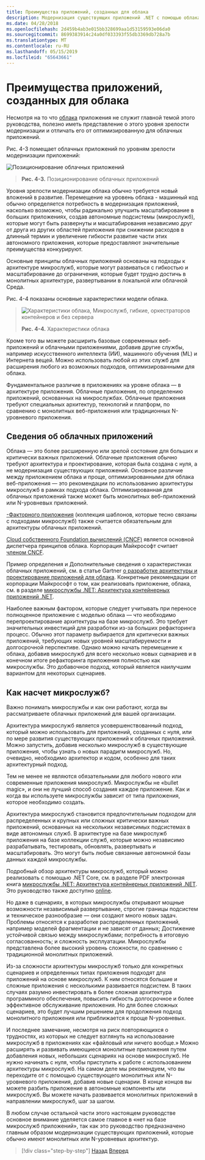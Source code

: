 ```yaml
---
title: Преимущества приложений, созданных для облака
description: Модернизация существующих приложений .NET с помощью облака Azure и Windows контейнерах | Как насчет облачных приложений?
ms.date: 04/28/2018
ms.openlocfilehash: 2d459b4ab3e015bb328699aa1d53159593e06da0
ms.sourcegitcommit: 8699383914c24a0df033393f55db3369db728a7b
ms.translationtype: MT
ms.contentlocale: ru-RU
ms.lasthandoff: 05/15/2019
ms.locfileid: "65643661"
---
```

# <a name="what-about-cloud-native-applications"></a>Преимущества приложений, созданных для облака

Несмотря на то что [облака](https://azure.microsoft.com/overview/cloudnative/) приложения не служит главной темой этого руководства, полезно иметь представление о этого уровня зрелости модернизации и отличать его от оптимизированную для облачных приложений.

Рис. 4-3 помещает облачных приложений по уровням зрелости модернизации приложений:

![Позиционирование облачных приложений](./media/image3.png)

> **Рис. 4-3.** Позиционирование облачных приложений

Уровня зрелости модернизации облака обычно требуется новый вложений в развитие. Перемещение на уровень облака - машинный код обычно определяется потребность в модернизация приложений, насколько возможно, чтобы радикально улучшить масштабирование в больших приложениях, создав автономные подсистемы (микрослужб), которые могут быть развернуты и масштабирования независимо друг от друга из других областей приложения при снижении расходов в длинный термин и увеличение гибкости развитие части этих автономного приложения, которые предоставляют значительные преимущества конкурируют.

Основные принципы облачных приложений основаны на подходы к архитектуре микрослужб, которые могут развиваться с гибкостью и масштабирование до ограничения, которые будет трудно достичь в монолитных архитектуре, развертывании в локальной или облачной Среда.

Рис. 4-4 показаны основные характеристики модели облака.

> ![Характеристики облака, Микрослужб, гибкие, оркестраторов контейнеров и без сервера](./media/image4.png)
>
> **Рис. 4-4.** Характеристики облака

Кроме того вы можете расширить базовые современных веб-приложений и облачными приложениями, добавив другие службы, например искусственного интеллекта (ИИ), машинного обучения (ML) и Интернета вещей. Можно использовать любой из этих служб для расширения любого из возможных подходов, оптимизированными для облака.

Фундаментальное различие в приложениях на уровне облака — в архитектуре приложения. Облачные приложения, по определению приложений, основанных на микрослужбах. Облачные приложения требуют специальных архитектур, технологий и платформ, по сравнению с монолитных веб-приложения или традиционных N-уровневого приложения.

## <a name="cloud-native-applications-details"></a>Сведения об облачных приложений

Облака — это более расширенную или зрелой состояние для больших и критически важных приложений. Облачные приложения обычно требуют архитектура и проектирование, которая была создана с нуля, а не модернизация существующих приложений. Основное различие между приложением облака и проще, оптимизированными для облака веб-приложения — это рекомендации по использованию архитектуры микрослужб в рамках подхода облака. Оптимизированная для облачных приложений также может быть монолитных веб-приложений или N-уровневых приложений.

[-Факторного приложения](https://12factor.net/) (коллекция шаблонов, которые тесно связаны с подходами микрослужб) также считается обязательным для архитектуры облачных приложений.

[Cloud собственного Foundation вычислений (CNCF)](https://www.cncf.io/) является основной диспетчера принципов облака. Корпорация Майкрософт считает [членом CNCF](https://azure.microsoft.com/blog/announcing-cncf/).

Пример определения и Дополнительные сведения о характеристиках облачных приложений, см. в статье Gartner [о разработке архитектуры и проектирование приложений для облака](https://www.gartner.com/doc/3181919/architect-design-cloudnative-applications). Конкретные рекомендации от корпорации Майкрософт о том, как реализовать приложение, облака, см. в разделе [микрослужбы .NET: Архитектура контейнерных приложений .NET](https://aka.ms/microservicesebook).

Наиболее важным фактором, которые следует учитывать при переносе полноценное приложение с моделью облака — что необходимо перепроектирование архитектуры на базе микрослужб. Это требует значительных инвестиций для разработки из-за больших рефакторинга процесс. Обычно этот параметр выбирается для критически важных приложений, требующих новых уровней масштабируемости и долгосрочной перспективе. Однако можно начать перемещение к облака, добавив микрослужб для всего несколько новых сценариев и в конечном итоге рефакторинга приложения полностью как микрослужбы. Это добавочное подход, который является наилучшим вариантом для некоторых сценариев.

## <a name="what-about-microservices"></a>Как насчет микрослужб?

Важно понимать микрослужбы и как они работают, когда вы рассматриваете облачных приложений для вашей организации.

Архитектура микрослужб является усовершенствованный подход, который можно использовать для приложений, созданных с нуля, или по мере развития существующих приложений к облачных приложений. Можно запустить, добавив несколько микрослужб в существующие приложения, чтобы узнать о новых парадигм микрослужб. Но, очевидно, необходимо архитектор и кодом, особенно для таких архитектурный подход.

Тем не менее не являются обязательными для любого нового или современные приложения микрослужб. Микрослужбы не «bullet magic», и они не лучший способ создания каждое приложение. Как и когда вы используете микрослужбы зависит от типа приложения, которое необходимо создать.

Архитектура микрослужб становится предпочтительным подходом для распределенных и крупных или сложных критически важных приложений, основанных на нескольких независимых подсистемах в виде автономных служб. В архитектуре на базе микрослужб приложения на базе коллекции служб, которые можно независимо разрабатывать, тестировать, обновлять, развертывать и масштабировать. Это могут быть любые связанные автономной базы данных каждой микрослужбы.

Подробный обзор архитектуры микрослужб, который можно реализовать с помощью .NET Core, см. в разделе PDF электронная книга [микрослужбы .NET: Архитектура контейнерных приложений .NET](https://aka.ms/microservicesebook). Это руководство также доступно [online](../../microservices-architecture/index.md).

Но даже в сценариях, в которых микрослужбы открывают мощные возможности независимый развертывание, строгие границы подсистем и техническое разнообразие — они создают много новых задач. Проблемы относятся к разработке распределенных приложений, например моделей фрагментации и не зависят от данных; Достижение устойчивой связью между микрослужбами; потребность в итоговую согласованность; и сложность эксплуатации. Микрослужбы представлена более высокий уровень сложности, по сравнению с традиционной монолитных приложений.

Из-за сложности архитектуры микрослужб только для конкретных сценариев и определенных типах приложения подходят для приложений на основе микрослужб. К ним относятся большие и сложные приложения с несколькими развивается подсистем. В таких случаях разумно инвестировать в более сложная архитектура программного обеспечения, повысить гибкость долгосрочное и более эффективное обслуживание приложения. Но для более сложных сценариев, это будет лучшим решением для продолжения подход монолитного приложения или приближается к проще N-уровневых.

И последнее замечание, несмотря на риск повторяющихся о трудностях, из которых не следует взглянуть на использование микрослужб в приложениях как «файловый или ничего вообще.» Можно расширять и развивать имеющиеся монолитные приложения путем добавления новых, небольших сценариях на основе микрослужб. Не нужно начинать с нуля, чтобы приступить к работе с использованием архитектуры микрослужб. На самом деле мы рекомендуем, что вы переходите от с помощью существующего монолитных или N-уровневого приложения, добавив новые сценарии. В конце концов вы можете разбить приложение в автономные компоненты или микрослужб. Вы можете начать развивается монолитных приложений в направлении микрослужб, шаг за шагом.

В любом случае остальной части этого настоящем руководстве основное внимание уделяется самое главное в «нет на базе микрослужб приложений», так как это руководство предназначено главным образом модернизации существующих приложений, которые обычно имеют монолитных или N-уровневых архитектур.

> [!div class="step-by-step"]
> [Назад](microsoft-technologies-in-cloud-optimized-applications.md)
> [Вперед](deploy-existing-net-apps-as-windows-containers.md)
